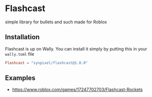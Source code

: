 # Flashcast

simple library for bullets and such made for Roblox

## Installation

Flashcast is up on Wally. You can install it simply by putting this in your `wally.toml` file

```toml
Flashcast = "synpixel/flashcast@1.0.0"
```

## Examples

- https://www.roblox.com/games/17247702703/Flashcast-Rockets

